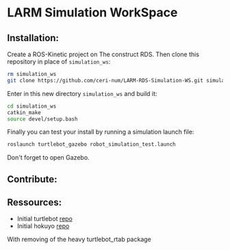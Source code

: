 # LARM Simulation WorkSpace


## Installation:

Create a ROS-Kinetic project on The construct RDS. Then clone this repository in place of `simulation_ws`:

```bash
rm simulation_ws
git clone https://github.com/ceri-num/LARM-RDS-Simulation-WS.git simulation_ws
```

Enter in this new directory `simulation_ws` and build it:

```bash
cd simulation_ws
catkin_make
source devel/setup.bash
```

Finally you can test your install by running a simulation launch file:

```bash
roslaunch turtlebot_gazebo robot_simulation_test.launch
```

Don't forget to open Gazebo.


## Contribute:



## Ressources:

- Initial turtlebot [repo](https://aezquerro@bitbucket.org/theconstructcore/turtlebot.git)
- Initial hokuyo [repo](https://bitbucket.org/theconstructcore/hokuyo_model.git)

With removing of the heavy turtlebot_rtab package
